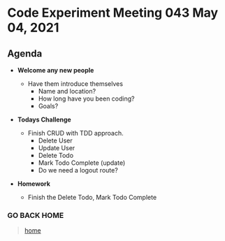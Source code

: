 # Code Experiment Meeting 043 May 04, 2021

## Agenda
- **Welcome any new people**
  - Have them introduce themselves
    - Name and location?
    - How long have you been coding?
    - Goals?


- **Todays Challenge**
  - Finish CRUD with TDD approach.
    - Delete User
    - Update User
    - Delete Todo
    - Mark Todo Complete (update)
    - Do we need a logout route?


- **Homework**
  - Finish the Delete Todo, Mark Todo Complete


### GO BACK HOME
> [home](../../../readme.md)